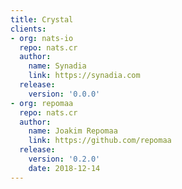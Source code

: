```yaml
---
title: Crystal
clients:
- org: nats-io
  repo: nats.cr
  author:
    name: Synadia
    link: https://synadia.com
  release:
    version: '0.0.0'
- org: repomaa
  repo: nats.cr
  author:
    name: Joakim Repomaa
    link: https://github.com/repomaa
  release:
    version: '0.2.0'
    date: 2018-12-14
---
```

